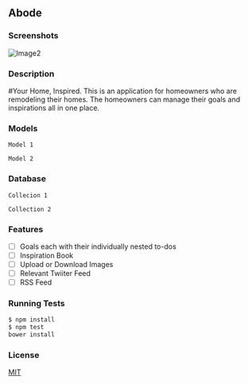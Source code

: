 ## Abode

### Screenshots
![Image2](https://raw.githubusercontent.com/nss-cohort-2014-06-07/express-template/master/docs/screenshots/two.jpg)

### Description
#Your Home, Inspired.
This is an application for homeowners who are remodeling their homes. The homeowners can manage their goals and inspirations all in one place.

### Models
```
Model 1
```

```
Model 2
```

### Database
```
Collecion 1
```

```
Collection 2
```

### Features
- [ ] Goals each with their individually nested to-dos
- [ ] Inspiration Book
- [ ] Upload or Download Images
- [ ] Relevant Twiiter Feed
- [ ] RSS Feed

### Running Tests
```bash
$ npm install
$ npm test
bower install
```


### License
[MIT](LICENSE)

